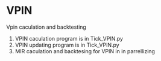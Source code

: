 # VPIN
Vpin caculation and backtesting
1. VPIN caculation program is in Tick_VPIN.py
2. VPIN updating program is in Tick_VPIN.py
3. MIR caculation and backtesing for VPIN in in parrellizing 
